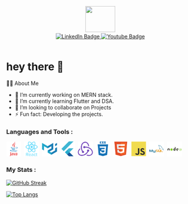 

<!--
**Kalpeshwani222/Kalpeshwani222** is a ✨ _special_ ✨ repository because its `README.md` (this file) appears on your GitHub profile.

Here are some ideas to get you started:


-->

<div id="header" align="center">
  <img src="https://media.giphy.com/media/M9gbBd9nbDrOTu1Mqx/giphy.gif" width="80" height ="70" />
</div>

<!-- socica link -->
<div id="badges" align="center">
  <a href="https://www.linkedin.com/in/wanikalpesh">
    <img src="https://img.shields.io/badge/LinkedIn-blue?style=for-the-badge&logo=linkedin&logoColor=white" alt="LinkedIn Badge"/>
  </a>
  <a href="https://www.youtube.com/channel/UCNhcwdT-CRazfiAW7iVVDTw">
    <img src="https://img.shields.io/badge/YouTube-red?style=for-the-badge&logo=youtube&logoColor=white" alt="Youtube Badge"/>
  </a>
</div>

<!-- profile counter -->
<div align="center">
<img src="https://komarev.com/ghpvc/?username=Kalpeshwani222&style=flat-square&color=blue" alt=""/>
</div>

<h1>
  hey there 👋
<!--   <img src="https://media.giphy.com/media/hvRJCLFzcasrR4ia7z/giphy.gif" width="30px"/> -->
</h1>

🙋‍♂️ About Me

- 🔭 I’m currently working on MERN stack.
- 🌱 I’m currently learning Flutter and DSA.
- 👯 I’m looking to collaborate on Projects
- ⚡ Fun fact: Developing the projects.

<!-- languages -->

### Languages and Tools :

<div>
  <img src="https://github.com/devicons/devicon/blob/master/icons/java/java-original-wordmark.svg" title="Java" alt="Java" width="40" height="40"/>&nbsp;
  <img src="https://github.com/devicons/devicon/blob/master/icons/react/react-original-wordmark.svg" title="React" alt="React" width="40" height="40"/>&nbsp;
  <img src="https://github.com/devicons/devicon/blob/master/icons/materialui/materialui-original.svg" title="Material UI" alt="Material UI" width="40" height="40"/>&nbsp;
  <img src="https://github.com/devicons/devicon/blob/master/icons/flutter/flutter-original.svg" title="Flutter" alt="Flutter" width="40" height="40"/>&nbsp;
  <img src="https://github.com/devicons/devicon/blob/master/icons/redux/redux-original.svg" title="Redux" alt="Redux " width="40" height="40"/>&nbsp;
  <img src="https://github.com/devicons/devicon/blob/master/icons/css3/css3-plain-wordmark.svg"  title="CSS3" alt="CSS" width="40" height="40"/>&nbsp;
  <img src="https://github.com/devicons/devicon/blob/master/icons/html5/html5-original.svg" title="HTML5" alt="HTML" width="40" height="40"/>&nbsp;
  <img src="https://github.com/devicons/devicon/blob/master/icons/javascript/javascript-original.svg" title="JavaScript" alt="JavaScript" width="40" height="40"/>&nbsp;
  <img src="https://github.com/devicons/devicon/blob/master/icons/mysql/mysql-original-wordmark.svg" title="MySQL"  alt="MySQL" width="40" height="40"/>&nbsp;
  <img src="https://github.com/devicons/devicon/blob/master/icons/nodejs/nodejs-original-wordmark.svg" title="NodeJS" alt="NodeJS" width="40" height="40"/>&nbsp;
  
</div>

### My Stats :

[![GitHub Streak](http://github-readme-streak-stats.herokuapp.com?user=Kalpeshwani222&theme=dark&date_format=M%20j%5B%2C%20Y%5D)](https://git.io/streak-stats)

<!-- used languages -->

[![Top Langs](https://github-readme-stats.vercel.app/api/top-langs/?username=Kalpeshwani222&layout=compact&theme=vision-friendly-dark)](https://github.com/anuraghazra/github-readme-stats)
